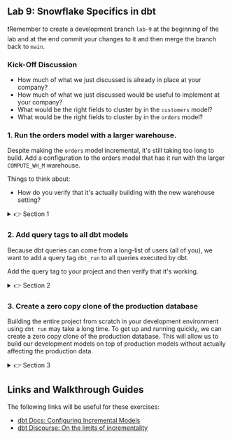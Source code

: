 ## Lab 9: Snowflake Specifics in dbt

❗Remember to create a development branch `lab-9` at the beginning of the lab and at the end commit your changes to it and then merge the branch back to `main`.

### Kick-Off Discussion
* How much of what we just discussed is already in place at your company?
* How much of what we just discussed would be useful to implement at your company?
* What would be the right fields to cluster by in the `customers` model?
* What would be the right fields to cluster by in the `orders` model?

### 1. Run the orders model with a larger warehouse.

Despite making the `orders` model incremental, it's still taking too long to build. Add a configuration to the orders model that has it run with the larger `COMPUTE_WH_M` warehouse.

Things to think about:
* How do you verify that it's actually building with the new warehouse setting?

<details>
  <summary>👉 Section 1</summary>

  (1) Change the config in our `orders` model by adding the following:
  ```
  snowflake_warehouse='COMPUTE_WH_M'
  ```
  (2) Execute `dbt run -s orders`. Can you see your query in the Snowflake query history with the larger warehouse?

</details>

### 2. Add query tags to all dbt models

Because dbt queries can come from a long-list of users (all of you), we want to add a query tag `dbt_run` to all queries executed by dbt.

Add the query tag to your project and then verify that it's working.

<details>
  <summary>👉 Section 2</summary>

  (1) To add this config to all our models, we'll want to make the change in our `dbt_project.yml` file. We need it to be under the `models` key:
  ```yml
  models:
    +query_tag: 'dbt_run'
  ```
  (2) Execute `dbt run`. Can you see the query tags in Snowflake?

</details>


### 3. Create a zero copy clone of the production database

Building the entire project from scratch in your development environment using `dbt run` may take a long time. To get up and running quickly, we can create a zero copy clone of the production database. This will allow us to build our development models on top of production models without actually affecting the production data.

<details>
  <summary>👉 Section 3</summary>

    (1) Drop your existing development schema and create a zero copy clone of the production database by running the following command:
    ```sql
    drop schema analytics.dbt_stumelius cascade;
    create schema if not exists analytics.dbt_stumelius clone analytics.production;
    ```
    (2) Run the `customers` model to verify:
    ```bash
    dbt run -s customers
    ```
</details>


## Links and Walkthrough Guides

The following links will be useful for these exercises:

* [dbt Docs: Configuring Incremental Models](https://docs.getdbt.com/docs/building-a-dbt-project/building-models/configuring-incremental-models/)
* [dbt Discourse: On the limits of incrementality](https://discourse.getdbt.com/t/on-the-limits-of-incrementality/303)

